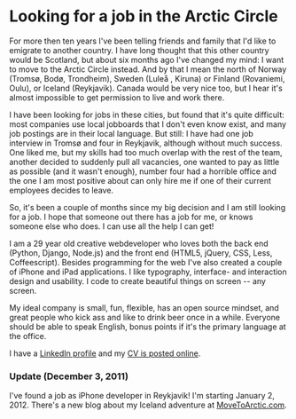 # Looking for a job in the Arctic Circle
For more then ten years I've been telling friends and family that I'd like to emigrate to another country. I have long thought that this other country would be Scotland, but about six months ago I've changed my mind: I want to move to the Arctic Circle instead. And by that I mean the north of Norway (Tromsø, Bodø, Trondheim), Sweden (Luleå , Kiruna) or Finland (Rovaniemi, Oulu), or Iceland (Reykjavik). Canada would be very nice too, but I hear it's almost impossible to get permission to live and work there.

I have been looking for jobs in these cities, but found that it's quite difficult: most companies use local jobboards that I don't even know exist, and many job postings are in their local language. But still: I have had one job interview in Tromsø and four in Reykjavik, although without much success. One liked me, but my skills had too much overlap with the rest of the team, another decided to suddenly pull all vacancies, one wanted to pay as little as possible (and it wasn't enough), number four had a horrible office and the one I am most positive about can only hire me if one of their current employees decides to leave.

So, it's been a couple of months since my big decision and I am still looking for a job. I hope that someone out there has a job for me, or knows someone else who does. I can use all the help I can get!

I am a 29 year old creative webdeveloper who loves both the back end (Python, Django, Node.js) and the front end (HTML5, jQuery, CSS, Less, Coffeescript). Besides programming for the web I've also created a couple of iPhone and iPad applications. I like typography, interface- and interaction design and usability. I code to create beautiful things on screen -- any screen.

My ideal company is small, fun, flexible, has an open source mindset, and great people who kick ass and like to drink beer once in a while. Everyone should be able to speak English, bonus points if it's the primary language at the office.

I have a [LinkedIn profile](http://nl.linkedin.com/in/kevinrenskers) and my [CV is posted online](http://dl.dropbox.com/u/2310965/KevinRenskers.pdf).

### Update (December 3, 2011)
I've found a job as iPhone developer in Reykjavik! I'm starting January 2, 2012. There's a new blog about my Iceland adventure at [MoveToArctic.com](http://movetoarctic.com).
